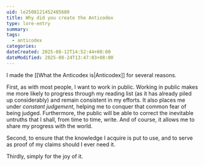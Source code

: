 ```yaml
---
uid: le2508121452485680
title: Why did you create the Anticodex
type: lore-entry
summary: 
tags:
  - anticodex
categories: 
dateCreated: 2025-08-12T14:52:44+08:00
dateModified: 2025-08-24T13:47:03+08:00
---
```

I made the [[What the Anticodex is|Anticodex]] for several reasons.

First, as with most people, I want to work in public. Working in public makes me more likely to progress through my reading list (as it has already piled up considerably) and remain consistent in my efforts. It also places me under *constant judgement*, helping me to conquer that common fear of being judged. Furthermore, the public will be able to correct the inevitable untruths that I shall, from time to time, write. And of course, it allows me to share my progress with the world.

Second, to ensure that the knowledge I acquire is put to use, and to serve as proof of my claims should I ever need it.

Thirdly, simply for the joy of it.